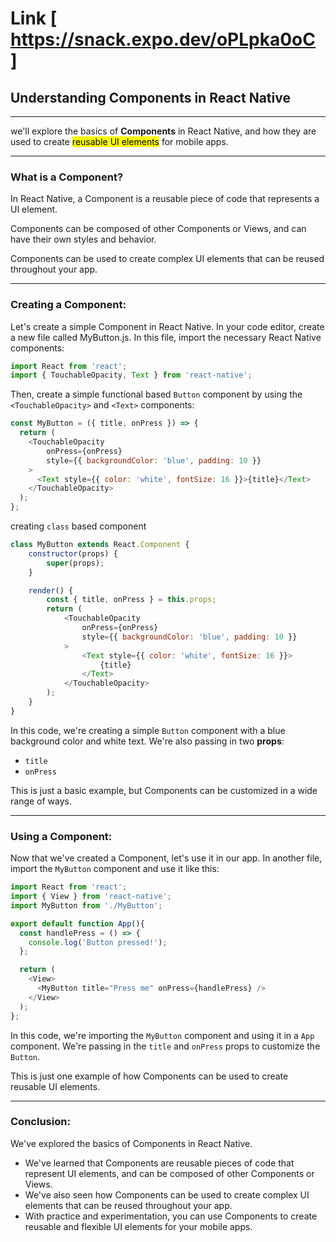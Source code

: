 # Link [  https://snack.expo.dev/oPLpka0oC ]

## Understanding Components in React Native

---

we'll explore the basics of **Components** in React Native, and how they are used to create <mark>reusable UI elements</mark> for mobile apps.

---

### What is a Component?
In React Native, a Component is a reusable piece of code that represents a UI element. 

Components can be composed of other Components or Views, and can have their own styles and behavior. 

Components can be used to create complex UI elements that can be reused throughout your app.

---

### Creating a Component:
Let's create a simple Component in React Native. In your code editor, create a new file called MyButton.js. In this file, import the necessary React Native components:


```javascript
import React from 'react';
import { TouchableOpacity, Text } from 'react-native';
```

Then, create a simple functional based `Button` component by using the `<TouchableOpacity>` and `<Text>` components:

```javascript
const MyButton = ({ title, onPress }) => {
  return (
    <TouchableOpacity 
        onPress={onPress} 
        style={{ backgroundColor: 'blue', padding: 10 }}
    >
      <Text style={{ color: 'white', fontSize: 16 }}>{title}</Text>
    </TouchableOpacity>
  );
};
```

creating `class` based component
```javascript
class MyButton extends React.Component {
    constructor(props) {
        super(props);
    }

    render() {
        const { title, onPress } = this.props;
        return (
            <TouchableOpacity 
                onPress={onPress} 
                style={{ backgroundColor: 'blue', padding: 10 }}
            >
                <Text style={{ color: 'white', fontSize: 16 }}>
                    {title}
                </Text>
            </TouchableOpacity>
        );
    }
}
```

In this code, we're creating a simple `Button` component with a blue background color and white text. We're also passing in two **props**: 
- `title`
- `onPress`

This is just a basic example, but Components can be customized in a wide range of ways.

---

### Using a Component:
Now that we've created a Component, let's use it in our app. In another file, import the `MyButton` component and use it like this:
```javascript
import React from 'react';
import { View } from 'react-native';
import MyButton from './MyButton';

export default function App(){
  const handlePress = () => {
    console.log('Button pressed!');
  };

  return (
    <View>
      <MyButton title="Press me" onPress={handlePress} />
    </View>
  );
};
```
In this code, we're importing the `MyButton` component and using it in a `App` component. We're passing in the `title` and `onPress` props to customize the `Button`. 

This is just one example of how Components can be used to create reusable UI elements.

---

### Conclusion:
We've explored the basics of Components in React Native. 
- We've learned that Components are reusable pieces of code that represent UI elements, and can be composed of other Components or Views. 
- We've also seen how Components can be used to create complex UI elements that can be reused throughout your app. 
- With practice and experimentation, you can use Components to create reusable and flexible UI elements for your mobile apps.